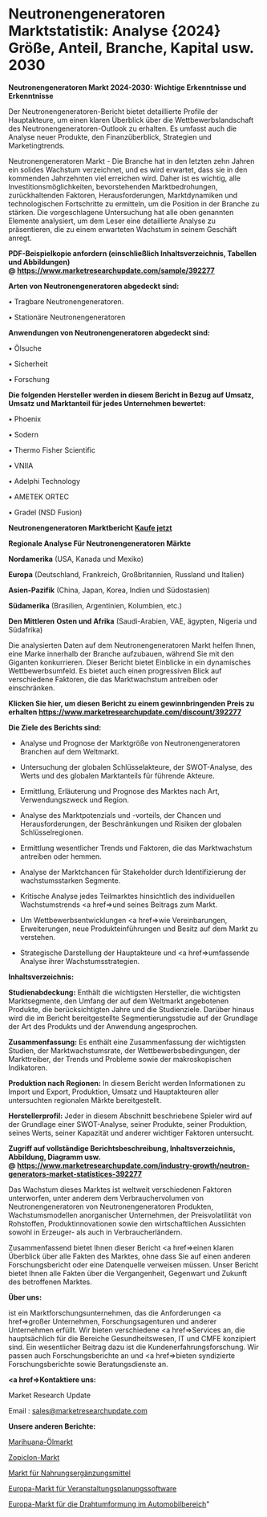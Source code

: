 # Neutronengeneratoren Marktstatistik: Analyse {2024} Größe, Anteil, Branche, Kapital usw. 2030

<strong>Neutronengeneratoren Markt 2024-2030: Wichtige Erkenntnisse und Erkenntnisse</strong>

Der Neutronengeneratoren-Bericht bietet detaillierte Profile der Hauptakteure, um einen klaren Überblick über die Wettbewerbslandschaft des Neutronengeneratoren-Outlook zu erhalten. Es umfasst auch die Analyse neuer Produkte, den Finanzüberblick, Strategien und Marketingtrends.

Neutronengeneratoren Markt - Die Branche hat in den letzten zehn Jahren ein solides Wachstum verzeichnet, und es wird erwartet, dass sie in den kommenden Jahrzehnten viel erreichen wird. Daher ist es wichtig, alle Investitionsmöglichkeiten, bevorstehenden Marktbedrohungen, zurückhaltenden Faktoren, Herausforderungen, Marktdynamiken und technologischen Fortschritte zu ermitteln, um die Position in der Branche zu stärken. Die vorgeschlagene Untersuchung hat alle oben genannten Elemente analysiert, um dem Leser eine detaillierte Analyse zu präsentieren, die zu einem erwarteten Wachstum in seinem Geschäft anregt.

<strong><b>PDF-Beispielkopie anfordern (einschließlich Inhaltsverzeichnis, Tabellen und Abbildungen) @ </b></strong><strong><a href=https://www.marketresearchupdate.com/sample/392277><strong>https://www.marketresearchupdate.com/sample/392277</u></a></strong></strong>

<strong>Arten von Neutronengeneratoren abgedeckt sind:</strong>

• Tragbare Neutronengeneratoren.

• Stationäre Neutronengeneratoren

<strong>Anwendungen von Neutronengeneratoren abgedeckt sind:</strong>

• Ölsuche

• Sicherheit

• Forschung

<strong>Die folgenden Hersteller werden in diesem Bericht in Bezug auf Umsatz, Umsatz und Marktanteil für jedes Unternehmen bewertet:</strong>

• Phoenix

• Sodern

• Thermo Fisher Scientific

• VNIIA

• Adelphi Technology

• AMETEK ORTEC

• Gradel (NSD Fusion)

<strong>Neutronengeneratoren Marktbericht <a href=https://www.marketresearchupdate.com/buynow/392277>Kaufe jetzt</a></strong>

<strong>Regionale Analyse Für Neutronengeneratoren Märkte</strong>

<strong>Nordamerika</strong> (USA, Kanada und Mexiko)

<strong>Europa</strong> (Deutschland, Frankreich, Großbritannien, Russland und Italien)

<strong>Asien-Pazifik</strong> (China, Japan, Korea, Indien und Südostasien)

<strong>Südamerika</strong> (Brasilien, Argentinien, Kolumbien, etc.)

<strong>Den Mittleren</strong> <strong>Osten und Afrika</strong> (Saudi-Arabien, VAE, ägypten, Nigeria und Südafrika)

Die analysierten Daten auf dem Neutronengeneratoren Markt helfen Ihnen, eine Marke innerhalb der Branche aufzubauen, während Sie mit den Giganten konkurrieren. Dieser Bericht bietet Einblicke in ein dynamisches Wettbewerbsumfeld. Es bietet auch einen progressiven Blick auf verschiedene Faktoren, die das Marktwachstum antreiben oder einschränken.

<strong>Klicken Sie hier, um diesen Bericht zu einem gewinnbringenden Preis zu erhalten
</strong><strong><a href=https://www.marketresearchupdate.com/discount/392277>https://www.marketresearchupdate.com/discount/392277</b></u></strong></a>

<strong>Die Ziele des Berichts sind:</strong>

- Analyse und Prognose der Marktgröße von Neutronengeneratoren Branchen auf dem Weltmarkt.

- Untersuchung der globalen Schlüsselakteure, der SWOT-Analyse, des Werts und des globalen Marktanteils für führende Akteure.

- Ermittlung, Erläuterung und Prognose des Marktes nach Art, Verwendungszweck und Region.

- Analyse des Marktpotenzials und -vorteils, der Chancen und Herausforderungen, der Beschränkungen und Risiken der globalen Schlüsselregionen.

- Ermittlung wesentlicher Trends und Faktoren, die das Marktwachstum antreiben oder hemmen.

- Analyse der Marktchancen für Stakeholder durch Identifizierung der wachstumsstarken Segmente.

- Kritische Analyse jedes Teilmarktes hinsichtlich des individuellen Wachstumstrends <a href=>und</a> seines Beitrags zum Markt.

- Um Wettbewerbsentwicklungen <a href=>wie</a> Vereinbarungen, Erweiterungen, neue Produkteinführungen und Besitz auf dem Markt zu verstehen.

- Strategische Darstellung der Hauptakteure und <a href=>umfas</a>sende Analyse ihrer Wachstumsstrategien.

<strong>Inhaltsverzeichnis:</strong>

<strong>Studienabdeckung:</strong> Enthält die wichtigsten Hersteller, die wichtigsten Marktsegmente, den Umfang der auf dem Weltmarkt angebotenen Produkte, die berücksichtigten Jahre und die Studienziele. Darüber hinaus wird die im Bericht bereitgestellte Segmentierungsstudie auf der Grundlage der Art des Produkts und der Anwendung angesprochen.

<strong>Zusammenfassung:</strong> Es enthält eine Zusammenfassung der wichtigsten Studien, der Marktwachstumsrate, der Wettbewerbsbedingungen, der Markttreiber, der Trends und Probleme sowie der makroskopischen Indikatoren.

<strong>Produktion nach Regionen:</strong> In diesem Bericht werden Informationen zu Import und Export, Produktion, Umsatz und Hauptakteuren aller untersuchten regionalen Märkte bereitgestellt.

<strong>Herstellerprofil:</strong> Jeder in diesem Abschnitt beschriebene Spieler wird auf der Grundlage einer SWOT-Analyse, seiner Produkte, seiner Produktion, seines Werts, seiner Kapazität und anderer wichtiger Faktoren untersucht.

<strong><b>Zugriff auf vollständige Berichtsbeschreibung, Inhaltsverzeichnis, Abbildung, Diagramm usw. @ </b></strong><strong><a href=https://www.marketresearchupdate.com/industry-growth/neutron-generators-market-statistices-392277>https://www.marketresearchupdate.com/industry-growth/neutron-generators-market-statistices-392277</a></strong>

Das Wachstum dieses Marktes ist weltweit verschiedenen Faktoren unterworfen, unter anderem dem Verbrauchervolumen von Neutronengeneratoren von Neutronengeneratoren Produkten, Wachstumsmodellen anorganischer Unternehmen, der Preisvolatilität von Rohstoffen, Produktinnovationen sowie den wirtschaftlichen Aussichten sowohl in Erzeuger- als auch in Verbraucherländern.

Zusammenfassend bietet Ihnen dieser Bericht <a href=>einen</a> klaren Überblick über alle Fakten des Marktes, ohne dass Sie auf einen anderen Forschungsbericht oder eine Datenquelle verweisen müssen. Unser Bericht bietet Ihnen alle Fakten über die Vergangenheit, Gegenwart und Zukunft des betroffenen Marktes.

<strong>Über uns:</strong>

 ist ein Marktforschungsunternehmen, das die Anforderungen <a href=>großer</a> Unternehmen, Forschungsagenturen und anderer Unternehmen erfüllt. Wir bieten verschiedene <a href=>Services</a> an, die hauptsächlich für die Bereiche Gesundheitswesen, IT und CMFE konzipiert sind. Ein wesentlicher Beitrag dazu ist die Kundenerfahrungsforschung. Wir passen auch Forschungsberichte an und <a href=>bieten</a> syndizierte Forschungsberichte sowie Beratungsdienste an.

<strong><a href=>Kontaktiere uns:</a></strong>

Market Research Update

Email : sales@marketresearchupdate.com

<strong>Unsere anderen Berichte:</strong>

<a href=https://www.linkedin.com/pulse/marijuana-oil-market-demand-future-scope-top>Marihuana-Ölmarkt</a>

<a href=https://www.linkedin.com/pulse/zopiclone-market-size-emerging-trends-consumption>Zopiclon-Markt</a>

<a href=https://www.linkedin.com/pulse/food-supplement-market-research-report-reveals>Markt für Nahrungsergänzungsmittel</a>

<a href=https://www.linkedin.com/pulse/europe-event-planning-software-market-2023-pointing-capture>Europa-Markt für Veranstaltungsplanungssoftware</a>

<a href=https://www.linkedin.com/pulse/europe-automotive-wire-forming-market-analysis-ooxgf/>Europa-Markt für die Drahtumformung im Automobilbereich</a>"

